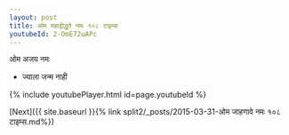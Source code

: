 ```yaml
---
layout: post
title: ओम महाद्रीद्धृते नमः १०८ टाइम्स
youtubeId: 2-OmE72uAPc
---
```

 
 
 ओम अजय नमः  
 
 -  ज्याला जन्म नाही 
 
  
 
  
 
 
 
 
 
 


{% include youtubePlayer.html id=page.youtubeId %}
 
[Next]({{ site.baseurl }}{% link  split2/_posts/2015-03-31-ओम जाहणावे नमः १०८ टाइम्स.md%})
 
